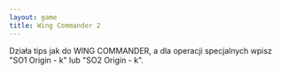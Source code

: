 ```yaml
---
layout: game
title: Wing Commander 2
---
```


Działa tips jak do WING COMMANDER, a dla operacji specjalnych 
wpisz
"SO1 Origin - k" lub "SO2 Origin - k".
